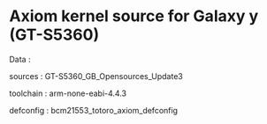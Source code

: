 Axiom kernel source for Galaxy y (GT-S5360)
=======================================================


Data :


sources : GT-S5360_GB_Opensources_Update3

toolchain : arm-none-eabi-4.4.3

defconfig : bcm21553_totoro_axiom_defconfig
